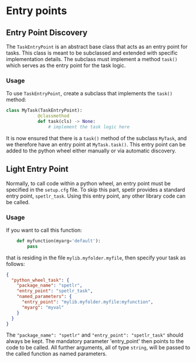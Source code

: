 # Entry points

## Entry Point Discovery

The `TaskEntryPoint` is an abstract base class that acts as an entry point for tasks.
This class is meant to be subclassed and extended with specific implementation 
details.  The subclass must implement a method `task()` which serves as the entry 
point for the task logic.

### Usage

To use `TaskEntryPoint`, create a subclass that implements the `task()` method:
```python
class MyTask(TaskEntryPoint):
            @classmethod
            def task(cls) -> None:
                # implement the task logic here
```

It is now ensured that there is a `task()` method of the subclass `MyTask`, and we
therefore have an entry point at `MyTask.task()`. This entry point can be added to
the python wheel either manually or via automatic discovery.

## Light Entry Point

Normally, to call code within a python wheel, an entry point must be specified in 
the `setup.cfg` file. To skip this part, spetlr provides a standard entry point, 
`spetlr_task`. Using this entry point, any other library code can be called.

### Usage
If you want to call this function:

```python
    def myfunction(myarg='default'): 
        pass
```

that is residing in the file `mylib.myfolder.myfile`,
then specify your task as follows:

```json
{
  "python_wheel_task": {
    "package_name": "spetlr",
    "entry_point": "spetlr_task",
    "named_parameters": {
      "entry_point": "mylib.myfolder.myfile:myfunction",
      "myarg": "myval"
    }
  }
}
```

The `"package_name": "spetlr"` and  `"entry_point": "spetlr_task"` should always be 
kept. The mandatory parameter 'entry_point' then points to the code to be called. 
All further arguments, all of type `string`, will be passed to the called function as 
named parameters.

